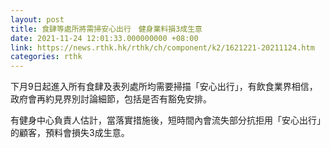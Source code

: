 ```yaml
---
layout: post
title: 食肆等處所將需掃安心出行　健身業料損3成生意
date: 2021-11-24 12:01:33.000000000 +08:00
link: https://news.rthk.hk/rthk/ch/component/k2/1621221-20211124.htm
categories: rthk
---
```


下月9日起進入所有食肆及表列處所均需要掃描「安心出行」，有飲食業界相信，政府會再約見界別討論細節，包括是否有豁免安排。

有健身中心負責人估計，當落實措施後，短時間內會流失部分抗拒用「安心出行」的顧客，預料會損失3成生意。
